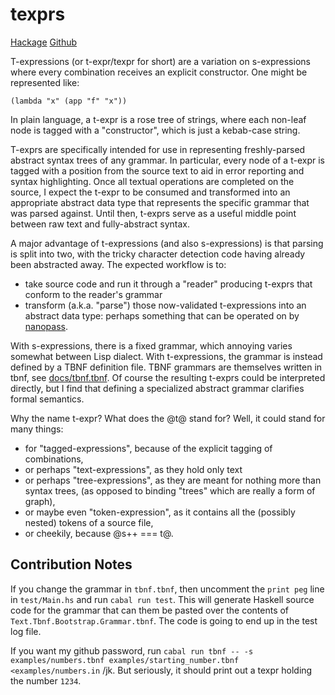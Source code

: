 # texprs

[Hackage](https://hackage.haskell.org/package/texprs)
[Github](https://github.com/marseillebd/texprs)

T-expressions (or t-expr/texpr for short) are a variation on s-expressions
where every combination receives an explicit constructor.
One might be represented like:

```
(lambda "x" (app "f" "x"))
```

In plain language, a t-expr is a rose tree of strings,
  where each non-leaf node is tagged with a "constructor",
  which is just a kebab-case string.

T-exprs are specifically intended for use in representing
  freshly-parsed abstract syntax trees of any grammar.
In particular, every node of a t-expr is tagged with a position from the source text
  to aid in error reporting and syntax highlighting.
Once all textual operations are completed on the source,
  I expect the t-expr to be consumed and transformed into an
  appropriate abstract data type that represents the
  specific grammar that was parsed against.
Until then, t-exprs serve as a useful middle point
  between raw text and fully-abstract syntax.

A major advantage of t-expressions (and also s-expressions) is that parsing is split into two, with the tricky character detection code having already been abstracted away.
The expected workflow is to:

- take source code and run it through a "reader" producing t-exprs
  that conform to the reader's grammar
- transform (a.k.a. "parse") those now-validated t-expressions into an abstract data type:
  perhaps something that can be operated on by
  [nanopass](https://hackage.haskell.org/package/nanopass).

With s-expressions, there is a fixed grammar, which annoying varies somewhat between Lisp dialect.
With t-expressions, the grammar is instead defined by a TBNF definition file.
TBNF grammars are themselves written in tbnf, see [docs/tbnf.tbnf](docs/tbnf.tbnf).
Of course the resulting t-exprs could be interpreted directly,
  but I find that defining a specialized abstract grammar clarifies formal semantics.

Why the name t-expr? What does the @t@ stand for?
Well, it could stand for many things:

- for "tagged-expressions", because of the explicit tagging of combinations,
- or perhaps "text-expressions", as they hold only text
- or perhaps "tree-expressions", as they are meant for nothing more than syntax trees,
  (as opposed to binding "trees" which are really a form of graph),
- or maybe even "token-expression", as it contains
  all the (possibly nested) tokens of a source file,
- or cheekily, because @s++ === t@.

## Contribution Notes

If you change the grammar in `tbnf.tbnf`, then uncomment the `print peg` line in `test/Main.hs` and run `cabal run test`.
This will generate Haskell source code for the grammar that can them be pasted over the contents of `Text.Tbnf.Bootstrap.Grammar.tbnf`.
The code is going to end up in the test log file.

If you want my github password,
  run `cabal run tbnf -- -s examples/numbers.tbnf examples/starting_number.tbnf <examples/numbers.in` /jk.
But seriously, it should print out a texpr holding the number `1234`.
